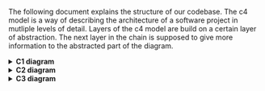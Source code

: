 The following document explains the structure of our codebase.
The c4 model is a way of describing the architecture of a software project in mutliple levels of detail.
Layers of the c4 model are build on a certain layer of abstraction.
The next layer in the chain is supposed to give more information to the abstracted part of the diagram.

<details>
  <summary><b>C1 diagram</b></summary>
  
  ![alt text](/c4-diagrams/C1%20-%20System%20context%20diagram.svg "C1")
</details>
<details>
  <summary><b>C2 diagram</b></summary>  
	Het systeem bestaat uit een drietal containers.
	Als eerste heb je de Frontend-Server container waar de website opdraait.
	Als tweede heb je de Hardware container waar de Arduino (2nd-factor module) in staat.
	Als Derde is er de Server. Deze container bevat zowel de database, API en een developer view module.
	Vanuit de website kun je een request sturen naar de Server. In de Server zal het API component het communiceren op zich nemen 
	en daarbij de berichten repository bijhouden. In de Server container zal een Swagger module komen die het uittesten 
	en bekijken van de API beschrijving faciliteert.
	De 2nd-factor module zal bestaan uit een Arduino met verschillende componenten en Wi-Fi mogelijkheid. 
	Deze module zal via TCP communiceren met de Server.
  
  ![alt text](/c4-diagrams/C2%20-%20Container%20diagramv2.svg "C2")

</details>
<details>
  <summary><b>C3 diagram</b></summary>

In het component level digram worden de hardware container en de Server verder toegelicht. Hierbij wordt dieper ingegaan op de verschillende components die zich bevinden in deze twee containers.

De backend server heeft een tweetal controllers die de http requests opvangen en verder afhandelen. Verder zit er nog een developer component die de toegang van de developer bewerkstelligt. De GenerateCode controller laat via de Generate Code component de 2fa-code genereren. De VerifyCode controller bewerkstelligt dat met de Code verifier component.
De verschillende opgevraagde codes worden opgeslagen in een database component.

De code handler component heeft verbinding met de hardware container en registreert inkomende signalen en slaat deze op in de database.

![alt text](/c4-diagrams/C3%20-%20Component%20diagram.svg "C3")

</details>
